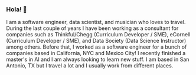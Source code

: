### Hola! 👋

I am a software engineer, data scientist, and musician who loves to travel. During the last couple of years I have been working as a consultant for companies such as Thinkful/Chegg (Curriculum Developer / SME), eCornell (Curriculum Developer / SME), and Data Society (Data Science Instructor) among others. Before that, I worked as a software engineer for a bunch of companies based in California, NYC and Mexico City! I recently finished a master's in AI and I am always looking to learn new stuff. I am based in San Antonio, TX but I travel a lot and I usually work from different places.
